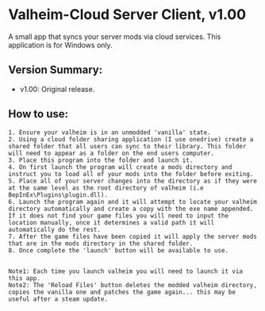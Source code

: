# Valheim-Cloud Server Client, v1.00
A small app that syncs your server mods via cloud services.
This application is for Windows only.

## Version Summary:
* v1.00: Original release.

  
## How to use:    
    1. Ensure your valheim is in an unmodded 'vanilla' state.
    2. Using a cloud folder sharing application (I use onedrive) create a shared folder that all users can sync to their library. This folder will need to appear as a folder on the end users computer.
    3. Place this program into the folder and launch it.
    4. On first launch the program will create a mods directory and instruct you to load all of your mods into the folder before exiting.
    5. Place all of your server changes into the directory as if they were at the same level as the root directory of valheim (i.e BepInEx\Plugins\plugin.dll).
    6. Launch the program again and it will attempt to locate your valheim directory automatically and create a copy with the exe name appended. If it does not find your game files you will need to input the location manually, once it determines a valid path it will automatically do the rest.
    7. After the game files have been copied it will apply the server mods that are in the mods directory in the shared folder.
    8. Once complete the 'launch' button will be available to use.

    
    Note1: Each time you launch valheim you will need to launch it via this app.
    Note2: The 'Reload Files' button deletes the modded valheim directory, copies the vanilla one and patches the game again... this may be useful after a steam update.